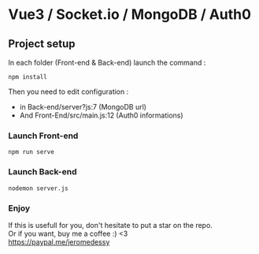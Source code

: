 # Vue3 / Socket.io / MongoDB / Auth0

## Project setup
In each folder (Front-end & Back-end) launch the command : 
```
npm install
```
Then you need to edit configuration :  
- in Back-end/server?js:7 (MongoDB url)  
- And Front-End/src/main.js:12 (Auth0 informations)  

### Launch Front-end
```
npm run serve
```

### Launch Back-end
```
nodemon server.js
```

### Enjoy
If this is usefull for you, don't hesitate to put a star on the repo.  
Or if you want, buy me a coffee :) <3  
https://paypal.me/jeromedessy


